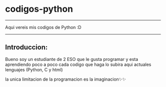 # codigos-python
---------------------
Aqui vereis mis codigos de Python :D

---------------------

Introduccion:
---------------------
Bueno soy un estudiante de 2 ESO que le gusta programar y esta aprendiendo poco a poco cada codigo que haga lo subira aqui actuales lenguajes (Python, C y html) 






la unica limitacion de la programacion es la imaginacion✨✨
